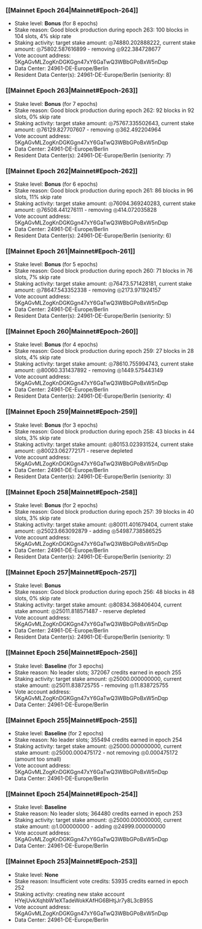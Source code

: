 ### [[Mainnet Epoch 264|Mainnet#Epoch-264]]
* Stake level: **Bonus** (for 8 epochs)
* Stake reason: Good block production during epoch 263: 100 blocks in 104 slots, 4% skip rate
* Staking activity: target stake amount: ◎74880.202888222, current stake amount: ◎75802.587616899 - removing ◎922.384728677
* Vote account address: 5KgAGvMLZogKnDGKGgn47xY6GaTwQ3WBbGPoBxW5nDqp
* Data Center: 24961-DE-Europe/Berlin
* Resident Data Center(s): 24961-DE-Europe/Berlin (seniority: 8)
### [[Mainnet Epoch 263|Mainnet#Epoch-263]]
* Stake level: **Bonus** (for 7 epochs)
* Stake reason: Good block production during epoch 262: 92 blocks in 92 slots, 0% skip rate
* Staking activity: target stake amount: ◎75767.335502643, current stake amount: ◎76129.827707607 - removing ◎362.492204964
* Vote account address: 5KgAGvMLZogKnDGKGgn47xY6GaTwQ3WBbGPoBxW5nDqp
* Data Center: 24961-DE-Europe/Berlin
* Resident Data Center(s): 24961-DE-Europe/Berlin (seniority: 7)
### [[Mainnet Epoch 262|Mainnet#Epoch-262]]
* Stake level: **Bonus** (for 6 epochs)
* Stake reason: Good block production during epoch 261: 86 blocks in 96 slots, 11% skip rate
* Staking activity: target stake amount: ◎76094.369240283, current stake amount: ◎76508.441276111 - removing ◎414.072035828
* Vote account address: 5KgAGvMLZogKnDGKGgn47xY6GaTwQ3WBbGPoBxW5nDqp
* Data Center: 24961-DE-Europe/Berlin
* Resident Data Center(s): 24961-DE-Europe/Berlin (seniority: 6)
### [[Mainnet Epoch 261|Mainnet#Epoch-261]]
* Stake level: **Bonus** (for 5 epochs)
* Stake reason: Good block production during epoch 260: 71 blocks in 76 slots, 7% skip rate
* Staking activity: target stake amount: ◎76473.571428181, current stake amount: ◎78647.543352338 - removing ◎2173.971924157
* Vote account address: 5KgAGvMLZogKnDGKGgn47xY6GaTwQ3WBbGPoBxW5nDqp
* Data Center: 24961-DE-Europe/Berlin
* Resident Data Center(s): 24961-DE-Europe/Berlin (seniority: 5)
### [[Mainnet Epoch 260|Mainnet#Epoch-260]]
* Stake level: **Bonus** (for 4 epochs)
* Stake reason: Good block production during epoch 259: 27 blocks in 28 slots, 4% skip rate
* Staking activity: target stake amount: ◎78610.755994743, current stake amount: ◎80060.331437892 - removing ◎1449.575443149
* Vote account address: 5KgAGvMLZogKnDGKGgn47xY6GaTwQ3WBbGPoBxW5nDqp
* Data Center: 24961-DE-Europe/Berlin
* Resident Data Center(s): 24961-DE-Europe/Berlin (seniority: 4)
### [[Mainnet Epoch 259|Mainnet#Epoch-259]]
* Stake level: **Bonus** (for 3 epochs)
* Stake reason: Good block production during epoch 258: 43 blocks in 44 slots, 3% skip rate
* Staking activity: target stake amount: ◎80153.023931524, current stake amount: ◎80023.062772171 - reserve depleted
* Vote account address: 5KgAGvMLZogKnDGKGgn47xY6GaTwQ3WBbGPoBxW5nDqp
* Data Center: 24961-DE-Europe/Berlin
* Resident Data Center(s): 24961-DE-Europe/Berlin (seniority: 3)
### [[Mainnet Epoch 258|Mainnet#Epoch-258]]
* Stake level: **Bonus** (for 2 epochs)
* Stake reason: Good block production during epoch 257: 39 blocks in 40 slots, 3% skip rate
* Staking activity: target stake amount: ◎80011.401679404, current stake amount: ◎25023.663092879 - adding ◎54987.738586525
* Vote account address: 5KgAGvMLZogKnDGKGgn47xY6GaTwQ3WBbGPoBxW5nDqp
* Data Center: 24961-DE-Europe/Berlin
* Resident Data Center(s): 24961-DE-Europe/Berlin (seniority: 2)
### [[Mainnet Epoch 257|Mainnet#Epoch-257]]
* Stake level: **Bonus**
* Stake reason: Good block production during epoch 256: 48 blocks in 48 slots, 0% skip rate
* Staking activity: target stake amount: ◎80834.368406404, current stake amount: ◎25011.818571487 - reserve depleted
* Vote account address: 5KgAGvMLZogKnDGKGgn47xY6GaTwQ3WBbGPoBxW5nDqp
* Data Center: 24961-DE-Europe/Berlin
* Resident Data Center(s): 24961-DE-Europe/Berlin (seniority: 1)
### [[Mainnet Epoch 256|Mainnet#Epoch-256]]
* Stake level: **Baseline** (for 3 epochs)
* Stake reason: No leader slots; 372067 credits earned in epoch 255
* Staking activity: target stake amount: ◎25000.000000000, current stake amount: ◎25011.838725755 - removing ◎11.838725755
* Vote account address: 5KgAGvMLZogKnDGKGgn47xY6GaTwQ3WBbGPoBxW5nDqp
* Data Center: 24961-DE-Europe/Berlin
### [[Mainnet Epoch 255|Mainnet#Epoch-255]]
* Stake level: **Baseline** (for 2 epochs)
* Stake reason: No leader slots; 355494 credits earned in epoch 254
* Staking activity: target stake amount: ◎25000.000000000, current stake amount: ◎25000.000475172 - not removing ◎0.000475172 (amount too small)
* Vote account address: 5KgAGvMLZogKnDGKGgn47xY6GaTwQ3WBbGPoBxW5nDqp
* Data Center: 24961-DE-Europe/Berlin
### [[Mainnet Epoch 254|Mainnet#Epoch-254]]
* Stake level: **Baseline**
* Stake reason: No leader slots; 364480 credits earned in epoch 253
* Staking activity: target stake amount: ◎25000.000000000, current stake amount: ◎1.000000000 - adding ◎24999.000000000
* Vote account address: 5KgAGvMLZogKnDGKGgn47xY6GaTwQ3WBbGPoBxW5nDqp
* Data Center: 24961-DE-Europe/Berlin
### [[Mainnet Epoch 253|Mainnet#Epoch-253]]
* Stake level: **None**
* Stake reason: Insufficient vote credits: 53935 credits earned in epoch 252
* Staking activity: creating new stake account HYejUvkXqhbW1eXTadeWokKAfHG6BHtjJr7y8L3cB95S
* Vote account address: 5KgAGvMLZogKnDGKGgn47xY6GaTwQ3WBbGPoBxW5nDqp
* Data Center: 24961-DE-Europe/Berlin